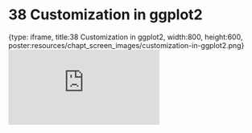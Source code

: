 # 38 Customization in ggplot2
 
{type: iframe, title:38 Customization in ggplot2, width:800, height:600, poster:resources/chapt_screen_images/customization-in-ggplot2.png}
![](https://datatrail-jhu.github.io/DataTrail/no_toc/customization-in-ggplot2.html)
 

 
